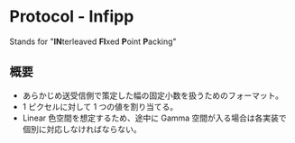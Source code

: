 # Protocol - Infipp
Stands for "**IN**terleaved **FI**xed **P**oint **P**acking"

## 概要
* あらかじめ送受信側で策定した幅の固定小数を扱うためのフォーマット。
* 1 ピクセルに対して 1 つの値を割り当てる。
* Linear 色空間を想定するため、途中に Gamma 空間が入る場合は各実装で個別に対応しなければならない。
